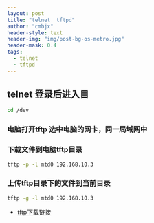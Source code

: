```yaml
---
layout: post
title: "telnet  tftpd"
author: "cmbjx"
header-style: text
header-img: "img/post-bg-os-metro.jpg"
header-mask: 0.4
tags:
  - telnet
  - tftpd
---
```



## telnet 登录后进入目

```bash
cd /dev
```

### 电脑打开tftp 选中电脑的网卡，同一局域网中

### 下载文件到电脑tftp目录

```bash
tftp -p -l mtd0 192.168.10.3
```

### 上传tftp目录下的文件到当前目录

```bash
tftp -g -l mtd0 192.168.10.3
```



- [tftp下载链接][1]


  [1]: https://wwi.lanzoup.com/i65rh1xe1rda
